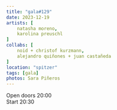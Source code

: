 ```yaml
---
title: "gala#129"
date: 2023-12-19
artists: [
	natasha moreno,
	karolina preuschl
]
collabs: [
	noid + christof kurzmann,
	alejandro quiñones + juan castañeda
]
location: "spitzer"
tags: [gala]
photos: Sara Piñeros
---
```

Open doors 20:00  
Start 20:30
